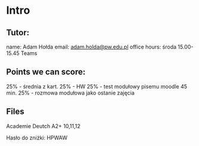 # Intro

## Tutor:
name: Adam Hołda
email: adam.holda@pw.edu.pl
office hours: środa 15.00-15.45 Teams

## Points we can score:
25% - średnia z kart.
25% - HW
25% - test modułowy pisemu moodle 45 min.
25% - rozmowa modułowa jako ostanie zajęcia

## Files
Academie Deutch A2+
10,11,12

Hasło do zniżki: HPWAW
